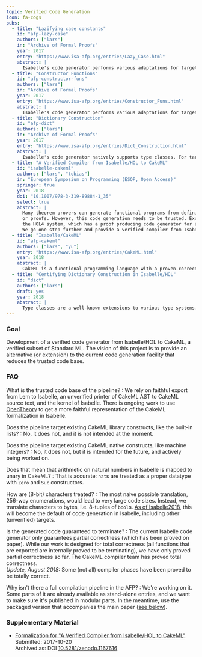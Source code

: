 ```yaml
---
topic: Verified Code Generation
icon: fa-cogs
pubs:
  - title: "Lazifying case constants"
    id: "afp-lazy-case"
    authors: ["lars"]
    in: "Archive of Formal Proofs"
    year: 2017
    entry: "https://www.isa-afp.org/entries/Lazy_Case.html"
    abstract: |
      Isabelle's code generator performs various adaptations for target languages. Among others, case statements are printed as match expressions. Internally, this is a sophisticated procedure, because in HOL, case statements are represented as nested calls to the case combinators as generated by the datatype package. Furthermore, the procedure relies on laziness of match expressions in the target language, i.e., that branches guarded by patterns that fail to match are not evaluated. Similarly, if-then-else is printed to the corresponding construct in the target language. This entry provides tooling to replace these special cases in the code generator by ignoring these target language features, instead printing case expressions and if-then-else as functions.
  - title: "Constructor Functions"
    id: "afp-constructor-funs"
    authors: ["lars"]
    in: "Archive of Formal Proofs"
    year: 2017
    entry: "https://www.isa-afp.org/entries/Constructor_Funs.html"
    abstract: |
      Isabelle's code generator performs various adaptations for target languages. Among others, constructor applications have to be fully saturated. That means that for constructor calls occuring as arguments to higher-order functions, synthetic lambdas have to be inserted. This entry provides tooling to avoid this construction altogether by introducing constructor functions.
  - title: "Dictionary Construction"
    id: "afp-dict"
    authors: ["lars"]
    in: "Archive of Formal Proofs"
    year: 2017
    entry: "https://www.isa-afp.org/entries/Dict_Construction.html"
    abstract: |
      Isabelle's code generator natively supports type classes. For targets that do not have language support for classes and instances, it performs the well-known dictionary translation, as described by Haftmann and Nipkow. This translation happens outside the logic, i.e., there is no guarantee that it is correct, besides the pen-and-paper proof. This work implements a certified dictionary translation that produces new class-free constants and derives equality theorems.
  - title: "A Verified Compiler from Isabelle/HOL to CakeML"
    id: "isabelle-cakeml"
    authors: ["lars", "tobias"]
    in: "European Symposium on Programming (ESOP, Open Access)"
    springer: true
    year: 2018
    doi: "10.1007/978-3-319-89884-1_35"
    select: true
    abstract: |
      Many theorem provers can generate functional programs from definitions
      or proofs. However, this code generation needs to be trusted. Except for
      the HOL4 system, which has a proof producing code generator for a subset of ML.
      We go one step further and provide a verified compiler from Isabelle/HOL to CakeML. More precisely we combine a simple proof producing translation of recursion equations in Isabelle/HOL into a deeply embedded term language with a fully verified compilation chain to the target language CakeML.
  - title: "Isabelle/CakeML"
    id: "afp-cakeml"
    authors: ["lars", "yu"]
    entry: "https://www.isa-afp.org/entries/CakeML.html"
    year: 2018
    abstract: |
      CakeML is a functional programming language with a proven-correct compiler and runtime system. This entry contains an unofficial version of the CakeML semantics that has been exported from the Lem specifications to Isabelle. Additionally, there are some hand-written theory files that adapt the exported code to Isabelle and port proofs from the HOL4 formalization, e.g. termination and equivalence proofs.
  - title: "Certifying Dictionary Construction in Isabelle/HOL"
    id: "dict"
    authors: ["lars"]
    draft: yes
    year: 2018
    abstract: |
      Type classes are a well-known extensions to various type systems. Classes usually participate in type inference; that is, the type checker will automatically deduce class constraints and select appropriate instances. Compilers for such languages face the challenge that concrete instances are generally not directly mentioned in the source text. In the runtime, type class operations need to be packaged into dictionaries that are passed around as pointers. This article presents the most common approach for compilation of type classes – the dictionary construction – carried out in a trustworthy fashion in Isabelle/HOL, a proof assistant.
---
```


### Goal

Development of a verified code generator from Isabelle/HOL to CakeML, a verified subset of Standard ML.
The vision of this project is to provide an alternative (or extension) to the current code generation facility that reduces the trusted code base.

### FAQ

What is the trusted code base of the pipeline?
: We rely on faithful export from Lem to Isabelle, an unverified printer of CakeML AST to CakeML source text, and the kernel of Isabelle.
There is ongoing work to use [OpenTheory](http://www.gilith.com/software/opentheory/) to get a more faithful representation of the CakeML formalization in Isabelle.

Does the pipeline target existing CakeML library constructs, like the built-in lists?
: No, it does not, and it is not intended at the moment.

Does the pipeline target existing CakeML native constructs, like machine integers?
: No, it does not, but it is intended for the future, and actively being worked on.

Does that mean that arithmetic on natural numbers in Isabelle is mapped to unary in CakeML?
: That is accurate: `nat`s are treated as a proper datatype with `Zero` and `Suc` constructors.

How are (8-bit) characters treated?
: The most naive possible translation, 256-way enumerations, would lead to very large code sizes. Instead, we translate characters to bytes, i.e. 8-tuples of `bool`s.
[As of Isabelle2018](http://isabelle.in.tum.de/repos/isabelle/rev/1f9f973eed2a), this will become the default of code generation in Isabelle, including other (unverified) targets.

Is the generated code guaranteed to terminate?
: The current Isabelle code generator only guarantees partial correctness (which has been proved on paper).
While our work is designed for total correctness (all functions that are exported are internally proved to be terminating), we have only proved partial correctness so far.
The CakeML compiler team has proved total correctness.<br>
_Update, August 2018:_ Some (not all) compiler phases have been proved to be totally correct.

Why isn't there a full compilation pipeline in the AFP?
: We're working on it.
Some parts of it are already available as stand-alone entries, and we want to make sure it's published in modular parts.
In the meantime, use the packaged version that accompanies the main paper ([see below](#supplementary-material)).

### Supplementary Material

* [Formalization for "A Verified Compiler from Isabelle/HOL to CakeML"](/pub/isabelle-cakeml-supplements.zip)<br>
  Submitted: 2017-10-20<br>
  Archived as: DOI [10.5281/zenodo.1167616](http://doi.org/10.5281/zenodo.1167616)

